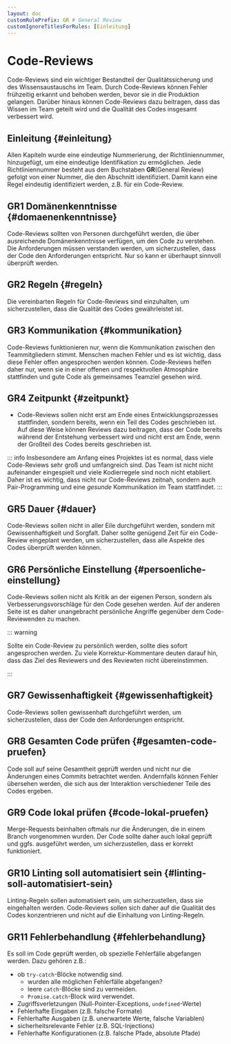 ```yaml
---
layout: doc
customRulePrefix: GR # General Review
customIgnoreTitlesForRules: [Einleitung]
---
```


# Code-Reviews

Code-Reviews sind ein wichtiger Bestandteil der Qualitätssicherung und des Wissensaustauschs im Team.
Durch Code-Reviews können Fehler frühzeitig erkannt und behoben werden, bevor sie in die Produktion gelangen.
Darüber hinaus können Code-Reviews dazu beitragen, dass das Wissen im Team geteilt wird und die Qualität des Codes insgesamt verbessert wird.

## Einleitung {#einleitung}

Allen Kapiteln wurde eine eindeutige Nummerierung, der Richtliniennummer, hinzugefügt, um eine eindeutige Identifikation zu ermöglichen.
Jede Richtliniennummer besteht aus dem Buchstaben **GR**(General Review) gefolgt von einer Nummer, die den Abschnitt identifiziert. Damit kann eine Regel eindeutig identifiziert werden, z.B. für ein Code-Review.

## GR1 Domänenkenntnisse {#domaenenkenntnisse}

Code-Reviews sollten von Personen durchgeführt werden, die über ausreichende Domänenkenntnisse verfügen, um den Code zu verstehen.
Die Anforderungen müssen verstanden werden, um sicherzustellen, dass der Code den Anforderungen entspricht.
Nur so kann er überhaupt sinnvoll überprüft werden.

## GR2 Regeln {#regeln}

Die vereinbarten Regeln für Code-Reviews sind einzuhalten, um sicherzustellen, dass die Qualität des Codes gewährleistet ist.

## GR3 Kommunikation {#kommunikation}

Code-Reviews funktionieren nur, wenn die Kommunikation zwischen den Teammitgliedern stimmt.
Menschen machen Fehler und es ist wichtig, dass diese Fehler offen angesprochen werden können.
Code-Reviews helfen daher nur, wenn sie in einer offenen und respektvollen Atmosphäre stattfinden und gute Code als gemeinsames Teamziel gesehen wird.

## GR4 Zeitpunkt {#zeitpunkt}

- Code-Reviews sollen nicht erst am Ende eines Entwicklungsprozesses stattfinden, sondern bereits, wenn ein Teil des Codes geschrieben ist.
Auf diese Weise können Reviews dazu beitragen, dass der Code bereits während der Entstehung verbessert wird und nicht erst am Ende, wenn der Großteil des Codes bereits geschrieben ist.

::: info
Insbesondere am Anfang eines Projektes ist es normal, dass viele Code-Reviews sehr groß und umfangreich sind.
Das Team ist nicht nicht aufeinander eingespielt und viele Kodierregele sind noch nicht etabliert.
Daher ist es wichtig, dass nicht nur Code-Reviews zeitnah, sondern auch Pair-Programming und eine *gesunde* Kommunikation im Team stattfindet.
:::

## GR5 Dauer {#dauer}

Code-Reviews sollen nicht in aller Eile durchgeführt werden, sondern mit Gewissenhaftigkeit und Sorgfalt.
Daher sollte genügend Zeit für ein Code-Review eingeplant werden, um sicherzustellen, dass alle Aspekte des Codes überprüft werden können.

## GR6 Persönliche Einstellung {#persoenliche-einstellung}

Code-Reviews sollen nicht als Kritik an der eigenen Person, sondern als Verbesserungsvorschläge für den Code gesehen werden.
Auf der anderen Seite ist es daher unangebracht persönliche Angriffe gegenüber dem Code-Reviewenden zu machen.

::: warning

Sollte ein Code-Review zu persönlich werden, sollte dies sofort angesprochen werden.
Zu viele Korrektur-Kommentare deuten darauf hin, dass das Ziel des Reviewers und des Reviewten nicht übereinstimmen.

:::

## GR7 Gewissenhaftigkeit {#gewissenhaftigkeit}

Code-Reviews sollen gewissenhaft durchgeführt werden, um sicherzustellen, dass der Code den Anforderungen entspricht.

## GR8 Gesamten Code prüfen {#gesamten-code-pruefen}

Code soll auf seine Gesamtheit geprüft werden und nicht nur die Änderungen eines Commits betrachtet werden.
Andernfalls können Fehler übersehen werden, die sich aus der Interaktion verschiedener Teile des Codes ergeben.

## GR9 Code lokal prüfen {#code-lokal-pruefen}

Merge-Requests beinhalten oftmals nur die Änderungen, die in einem Branch vorgenommen wurden.
Der Code sollte daher auch lokal geprüft und ggfs. ausgeführt werden, um sicherzustellen, dass er korrekt funktioniert.

## GR10 Linting soll automatisiert sein {#linting-soll-automatisiert-sein}

Linting-Regeln sollen automatisiert sein, um sicherzustellen, dass sie eingehalten werden.
Code-Reviews sollen sich daher auf die Qualität des Codes konzentrieren und nicht auf die Einhaltung von Linting-Regeln.

## GR11 Fehlerbehandlung {#fehlerbehandlung}

Es soll im Code geprüft werden, ob spezielle Fehlerfälle abgefangen werden.
Dazu gehören z.B.:

- ob `try-catch`-Blöcke notwendig sind.
  - wurden alle möglichen Fehlerfälle abgefangen?
  - leere `catch`-Blöcke sind zu vermeiden.
  - `Promise.catch`-Block wird verwendet.
- Zugriffsverletzungen (Null-Pointer-Exceptions, `undefined`-Werte)
- Fehlerhafte Eingaben (z.B. falsche Formate)
- Fehlerhafte Ausgaben (z.B. unerwartete Werte, falsche Variablen)
- sicherheitsrelevante Fehler (z.B. SQL-Injections)
- Fehlerhafte Konfigurationen (z.B. falsche Pfade, absolute Pfade)

